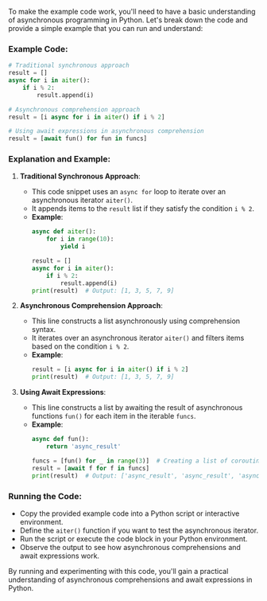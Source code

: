 To make the example code work, you'll need to have a basic understanding of asynchronous programming in Python. Let's break down the code and provide a simple example that you can run and understand:

### Example Code:
```python
# Traditional synchronous approach
result = []
async for i in aiter():
    if i % 2:
        result.append(i)

# Asynchronous comprehension approach
result = [i async for i in aiter() if i % 2]

# Using await expressions in asynchronous comprehension
result = [await fun() for fun in funcs]
```

### Explanation and Example:

1. **Traditional Synchronous Approach**:
   - This code snippet uses an `async for` loop to iterate over an asynchronous iterator `aiter()`.
   - It appends items to the `result` list if they satisfy the condition `i % 2`.
   - **Example**:
     ```python
     async def aiter():
         for i in range(10):
             yield i
     
     result = []
     async for i in aiter():
         if i % 2:
             result.append(i)
     print(result)  # Output: [1, 3, 5, 7, 9]
     ```

2. **Asynchronous Comprehension Approach**:
   - This line constructs a list asynchronously using comprehension syntax.
   - It iterates over an asynchronous iterator `aiter()` and filters items based on the condition `i % 2`.
   - **Example**:
     ```python
     result = [i async for i in aiter() if i % 2]
     print(result)  # Output: [1, 3, 5, 7, 9]
     ```

3. **Using Await Expressions**:
   - This line constructs a list by awaiting the result of asynchronous functions `fun()` for each item in the iterable `funcs`.
   - **Example**:
     ```python
     async def fun():
         return 'async_result'
     
     funcs = [fun() for _ in range(3)]  # Creating a list of coroutines
     result = [await f for f in funcs]
     print(result)  # Output: ['async_result', 'async_result', 'async_result']
     ```

### Running the Code:
- Copy the provided example code into a Python script or interactive environment.
- Define the `aiter()` function if you want to test the asynchronous iterator.
- Run the script or execute the code block in your Python environment.
- Observe the output to see how asynchronous comprehensions and await expressions work.

By running and experimenting with this code, you'll gain a practical understanding of asynchronous comprehensions and await expressions in Python.
